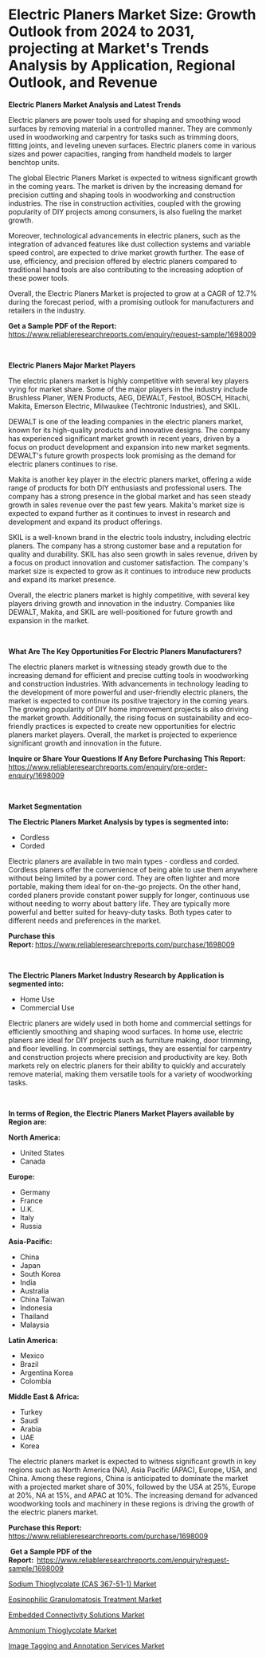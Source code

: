 <p><h1>Electric Planers Market Size: Growth Outlook from 2024 to 2031, projecting at Market's Trends Analysis by Application, Regional Outlook, and Revenue</h1></p><p><strong>Electric Planers Market Analysis and Latest Trends</strong></p>
<p><p>Electric planers are power tools used for shaping and smoothing wood surfaces by removing material in a controlled manner. They are commonly used in woodworking and carpentry for tasks such as trimming doors, fitting joints, and leveling uneven surfaces. Electric planers come in various sizes and power capacities, ranging from handheld models to larger benchtop units.</p><p>The global Electric Planers Market is expected to witness significant growth in the coming years. The market is driven by the increasing demand for precision cutting and shaping tools in woodworking and construction industries. The rise in construction activities, coupled with the growing popularity of DIY projects among consumers, is also fueling the market growth.</p><p>Moreover, technological advancements in electric planers, such as the integration of advanced features like dust collection systems and variable speed control, are expected to drive market growth further. The ease of use, efficiency, and precision offered by electric planers compared to traditional hand tools are also contributing to the increasing adoption of these power tools.</p><p>Overall, the Electric Planers Market is projected to grow at a CAGR of 12.7% during the forecast period, with a promising outlook for manufacturers and retailers in the industry.</p></p>
<p><strong>Get a Sample PDF of the Report:&nbsp;</strong> <a href="https://www.reliableresearchreports.com/enquiry/request-sample/1698009">https://www.reliableresearchreports.com/enquiry/request-sample/1698009</a></p>
<p>&nbsp;</p>
<p><strong>Electric Planers Major Market Players</strong></p>
<p><p>The electric planers market is highly competitive with several key players vying for market share. Some of the major players in the industry include Brushless Planer, WEN Products, AEG, DEWALT, Festool, BOSCH, Hitachi, Makita, Emerson Electric, Milwaukee (Techtronic Industries), and SKIL.</p><p>DEWALT is one of the leading companies in the electric planers market, known for its high-quality products and innovative designs. The company has experienced significant market growth in recent years, driven by a focus on product development and expansion into new market segments. DEWALT's future growth prospects look promising as the demand for electric planers continues to rise.</p><p>Makita is another key player in the electric planers market, offering a wide range of products for both DIY enthusiasts and professional users. The company has a strong presence in the global market and has seen steady growth in sales revenue over the past few years. Makita's market size is expected to expand further as it continues to invest in research and development and expand its product offerings.</p><p>SKIL is a well-known brand in the electric tools industry, including electric planers. The company has a strong customer base and a reputation for quality and durability. SKIL has also seen growth in sales revenue, driven by a focus on product innovation and customer satisfaction. The company's market size is expected to grow as it continues to introduce new products and expand its market presence.</p><p>Overall, the electric planers market is highly competitive, with several key players driving growth and innovation in the industry. Companies like DEWALT, Makita, and SKIL are well-positioned for future growth and expansion in the market.</p></p>
<p>&nbsp;</p>
<p><strong>What Are The Key Opportunities For Electric Planers Manufacturers?</strong></p>
<p><p>The electric planers market is witnessing steady growth due to the increasing demand for efficient and precise cutting tools in woodworking and construction industries. With advancements in technology leading to the development of more powerful and user-friendly electric planers, the market is expected to continue its positive trajectory in the coming years. The growing popularity of DIY home improvement projects is also driving the market growth. Additionally, the rising focus on sustainability and eco-friendly practices is expected to create new opportunities for electric planers market players. Overall, the market is projected to experience significant growth and innovation in the future.</p></p>
<p><strong>Inquire or Share Your Questions If Any Before Purchasing This Report:</strong> <a href="https://www.reliableresearchreports.com/enquiry/pre-order-enquiry/1698009">https://www.reliableresearchreports.com/enquiry/pre-order-enquiry/1698009</a></p>
<p>&nbsp;</p>
<p><strong>Market Segmentation</strong></p>
<p><strong>The Electric Planers Market Analysis by types is segmented into:</strong></p>
<p><ul><li>Cordless</li><li>Corded</li></ul></p>
<p><p>Electric planers are available in two main types - cordless and corded. Cordless planers offer the convenience of being able to use them anywhere without being limited by a power cord. They are often lighter and more portable, making them ideal for on-the-go projects. On the other hand, corded planers provide constant power supply for longer, continuous use without needing to worry about battery life. They are typically more powerful and better suited for heavy-duty tasks. Both types cater to different needs and preferences in the market. </p></p>
<p><strong>Purchase this Report:&nbsp;</strong><a href="https://www.reliableresearchreports.com/purchase/1698009">https://www.reliableresearchreports.com/purchase/1698009</a></p>
<p>&nbsp;</p>
<p><strong>The Electric Planers Market Industry Research by Application is segmented into:</strong></p>
<p><ul><li>Home Use</li><li>Commercial Use</li></ul></p>
<p><p>Electric planers are widely used in both home and commercial settings for efficiently smoothing and shaping wood surfaces. In home use, electric planers are ideal for DIY projects such as furniture making, door trimming, and floor levelling. In commercial settings, they are essential for carpentry and construction projects where precision and productivity are key. Both markets rely on electric planers for their ability to quickly and accurately remove material, making them versatile tools for a variety of woodworking tasks.</p></p>
<p>&nbsp;</p>
<p><strong>In terms of Region, the Electric Planers Market Players available by Region are:</strong></p>
<p>
    <p> <strong> North America: </strong>
        <ul>
            <li>United States</li>
            <li>Canada</li>
        </ul>
        </p> 
    <p> <strong> Europe: </strong>
        <ul>
            <li>Germany</li>
            <li>France</li>
            <li>U.K.</li>
            <li>Italy</li>
            <li>Russia</li>
        </ul>
        </p> 
    <p> <strong> Asia-Pacific: </strong>
        <ul>
            <li>China</li>
            <li>Japan</li>
            <li>South Korea</li>
            <li>India</li>
            <li>Australia</li>
            <li>China Taiwan</li>
            <li>Indonesia</li>
            <li>Thailand</li>
            <li>Malaysia</li>
        </ul>
        </p> 
    <p> <strong> Latin America: </strong>
        <ul>
            <li>Mexico</li>
            <li>Brazil</li>
            <li>Argentina Korea</li>
            <li>Colombia</li>
        </ul>
        </p> 
    <p> <strong> Middle East & Africa: </strong>
        <ul>
            <li>Turkey</li>
            <li>Saudi</li>
            <li>Arabia</li>
            <li>UAE</li>
            <li>Korea</li>
        </ul>
    </p>
    </p>
<p><p>The electric planers market is expected to witness significant growth in key regions such as North America (NA), Asia Pacific (APAC), Europe, USA, and China. Among these regions, China is anticipated to dominate the market with a projected market share of 30%, followed by the USA at 25%, Europe at 20%, NA at 15%, and APAC at 10%. The increasing demand for advanced woodworking tools and machinery in these regions is driving the growth of the electric planers market.</p></p>
<p><strong>Purchase this Report: </strong><a href="https://www.reliableresearchreports.com/purchase/1698009">https://www.reliableresearchreports.com/purchase/1698009</a></p>
<p>&nbsp;<strong>Get a Sample PDF of the Report:&nbsp;&nbsp;</strong><a href="https://www.reliableresearchreports.com/enquiry/request-sample/1698009">https://www.reliableresearchreports.com/enquiry/request-sample/1698009</a></p>
<p><strong></strong></p>
<p><p><a href="https://github.com/juniordelafrance/Market-Research-Report-List-2/blob/main/sodium-thioglycolate-cas-367-51-1-market.md">Sodium Thioglycolate (CAS 367-51-1) Market</a></p><p><a href="https://medium.com/p/ee2a543b0278/edit">Eosinophilic Granulomatosis Treatment Market</a></p><p><a href="https://medium.com/p/534fe9ea9522/edit">Embedded Connectivity Solutions Market</a></p><p><a href="https://github.com/jaidynmorantestelletmjzya/Market-Research-Report-List-1/blob/main/ammonium-thioglycolate-market.md">Ammonium Thioglycolate Market</a></p><p><a href="https://medium.com/@adrainratke/image-tagging-and-annotation-services-market-the-key-to-successful-business-strategy-forecast-till-2e10d017976b">Image Tagging and Annotation Services Market</a></p></p>